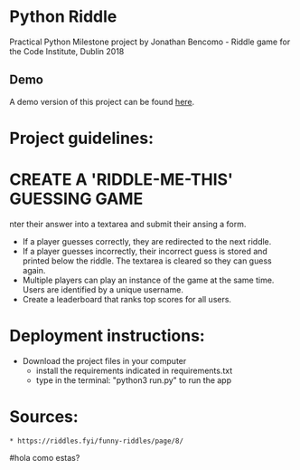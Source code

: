# Python Riddle

Practical Python Milestone project by Jonathan Bencomo - Riddle game for the Code Institute, Dublin 2018

## Demo

A demo version of this project can be found [here](https://riddle-bencomo.herokuapp.com/).

# Project guidelines:
# CREATE A 'RIDDLE-ME-THIS' GUESSING GAME
nter their answer into a textarea and submit their ansing a form.
* If a player guesses correctly, they are redirected to the next riddle.
* If a player guesses incorrectly, their incorrect guess is stored and printed below the riddle. The textarea is cleared so they can guess again.
* Multiple players can play an instance of the game at the same time. Users are identified by a unique username.
* Create a leaderboard that ranks top scores for all users.


# Deployment instructions:
- Download the project files in your computer 
    * install the requirements indicated in requirements.txt
    * type in the terminal: "python3 run.py" to run the app

# Sources:
    * https://riddles.fyi/funny-riddles/page/8/


#hola como estas?
    